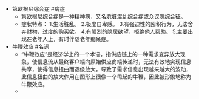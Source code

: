 - 第欧根尼综合症 #病症
	- 第欧根尼综合症是一种精神病，又名肮脏混乱综合症或众议院综合征。
	- 症状特点：
	  1.生活脏乱。
	  2.极度自卑感。
	  3.有强迫性的囤积行为，无法舍弃财物，过度的购买欲。
	  4.有强烈的隐居欲望，拒绝他人帮助。
	  5.主要出现在老年人上，有时伴随老年痴呆症。
- 牛鞭效应 #名词
	- “牛鞭效应”是经济学上的一个术语，指供应链上的一种需求变异放大现象，使信息流从最终客户端向原始供应商端传递时，无法有效地实现信息共享，使得信息扭曲而逐级放大，导致了需求信息出现越来越大的波动，此信息扭曲的放大作用在图形上很像一个甩起的牛鞭，因此被形象地称为牛鞭效应。
	-